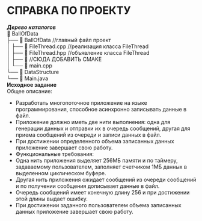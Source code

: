 # СПРАВКА ПО ПРОЕКТУ    
***Дерево каталогов***    
📁 BallOfData  
├── 📁 BallOfData  //главный файл проект  
│   ├── 📄 FileThread.cpp //реализация класса FileThread      
│   ├── 📄 FileThread.hpp //объявление класса FileThread  
│   ├── 📄 //СЮДА ДОБАВИТЬ CMAKE      
│   └── 📄 main.cpp    
└──  📁 DataStructure      
           └── 📄 Main.java    
**Исходное задание**  
Общее описание:
 - Разработать многопоточное приложение на языке программирования, способное асинхронно записывать данные в файл.  
 - Приложение должно иметь две нити выполнения: одна для генерации данных и отправки их в очередь сообщений, другая для приема сообщений из очереди и записи данных в файл.  
 - При достижении определенного объема записанных данных приложение завершает свою работу.  
 - Функциональные требования:  
 - Одна нить приложения выделяет 256МБ памяти и по таймеру, задаваемому пользователем, заполняет счетчиком 1МБ данных в выделенном циклическом буфере.  
 - Другая нить приложения ожидает сообщений из очереди сообщений и по получении сообщения дописывает данные в файл.  
 - Очередь сообщений имеет конечную длину 256 и при достижении этой длины выдает ошибку.  
 - При достижении заданного пользователем объема записанных данных приложение завершает свою работу.
